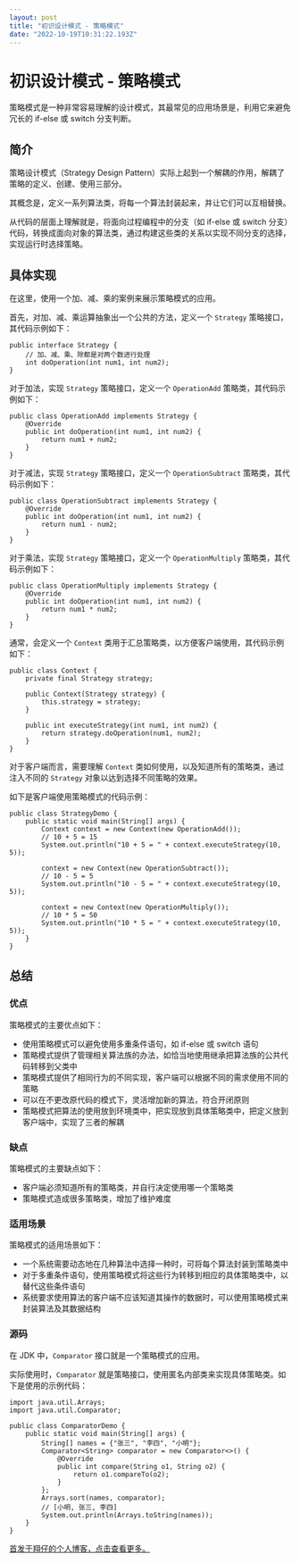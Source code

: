```yaml
---
layout: post
title: "初识设计模式 - 策略模式"
date: "2022-10-19T10:31:22.193Z"
---
```

初识设计模式 - 策略模式
=============

策略模式是一种非常容易理解的设计模式，其最常见的应用场景是，利用它来避免冗长的 if-else 或 switch 分支判断。

简介
--

策略设计模式（Strategy Design Pattern）实际上起到一个解耦的作用，解耦了策略的定义、创建、使用三部分。

其概念是，定义一系列算法类，将每一个算法封装起来，并让它们可以互相替换。

从代码的层面上理解就是，将面向过程编程中的分支（如 if-else 或 switch 分支）代码，转换成面向对象的算法类，通过构建这些类的关系以实现不同分支的选择，实现运行时选择策略。

具体实现
----

在这里，使用一个加、减、乘的案例来展示策略模式的应用。

首先，对加、减、乘运算抽象出一个公共的方法，定义一个 `Strategy` 策略接口，其代码示例如下：

    public interface Strategy {
        // 加、减、乘、除都是对两个数进行处理
        int doOperation(int num1, int num2);
    }
    

对于加法，实现 `Strategy` 策略接口，定义一个 `OperationAdd` 策略类，其代码示例如下：

    public class OperationAdd implements Strategy {
        @Override
        public int doOperation(int num1, int num2) {
            return num1 + num2;
        }
    }
    

对于减法，实现 `Strategy` 策略接口，定义一个 `OperationSubtract` 策略类，其代码示例如下：

    public class OperationSubtract implements Strategy {
        @Override
        public int doOperation(int num1, int num2) {
            return num1 - num2;
        }
    }
    

对于乘法，实现 `Strategy` 策略接口，定义一个 `OperationMultiply` 策略类，其代码示例如下：

    public class OperationMultiply implements Strategy {
        @Override
        public int doOperation(int num1, int num2) {
            return num1 * num2;
        }
    }
    

通常，会定义一个 `Context` 类用于汇总策略类，以方便客户端使用，其代码示例如下：

    public class Context {
        private final Strategy strategy;
    
        public Context(Strategy strategy) {
            this.strategy = strategy;
        }
    
        public int executeStrategy(int num1, int num2) {
            return strategy.doOperation(num1, num2);
        }
    }
    

对于客户端而言，需要理解 `Context` 类如何使用，以及知道所有的策略类，通过注入不同的 `Strategy` 对象以达到选择不同策略的效果。

如下是客户端使用策略模式的代码示例：

    public class StrategyDemo {
        public static void main(String[] args) {
            Context context = new Context(new OperationAdd());
            // 10 + 5 = 15
            System.out.println("10 + 5 = " + context.executeStrategy(10, 5));
    
            context = new Context(new OperationSubtract());
            // 10 - 5 = 5
            System.out.println("10 - 5 = " + context.executeStrategy(10, 5));
    
            context = new Context(new OperationMultiply());
            // 10 * 5 = 50
            System.out.println("10 * 5 = " + context.executeStrategy(10, 5));
        }
    }
    

总结
--

### 优点

策略模式的主要优点如下：

*   使用策略模式可以避免使用多重条件语句，如 if-else 或 switch 语句
*   策略模式提供了管理相关算法族的办法，如恰当地使用继承把算法族的公共代码转移到父类中
*   策略模式提供了相同行为的不同实现，客户端可以根据不同的需求使用不同的策略
*   可以在不更改原代码的模式下，灵活增加新的算法，符合开闭原则
*   策略模式把算法的使用放到环境类中，把实现放到具体策略类中，把定义放到客户端中，实现了三者的解耦

### 缺点

策略模式的主要缺点如下：

*   客户端必须知道所有的策略类，并自行决定使用哪一个策略类
*   策略模式造成很多策略类，增加了维护难度

### 适用场景

策略模式的适用场景如下：

*   一个系统需要动态地在几种算法中选择一种时，可将每个算法封装到策略类中
*   对于多重条件语句，使用策略模式将这些行为转移到相应的具体策略类中，以替代这些条件语句
*   系统要求使用算法的客户端不应该知道其操作的数据时，可以使用策略模式来封装算法及其数据结构

### 源码

在 JDK 中，`Comparator` 接口就是一个策略模式的应用。

实际使用时，`Comparator` 就是策略接口，使用匿名内部类来实现具体策略类。如下是使用的示例代码：

    import java.util.Arrays;
    import java.util.Comparator;
    
    public class ComparatorDemo {
        public static void main(String[] args) {
            String[] names = {"张三", "李四", "小明"};
            Comparator<String> comparator = new Comparator<>() {
                @Override
                public int compare(String o1, String o2) {
                    return o1.compareTo(o2);
                }
            };
            Arrays.sort(names, comparator);
            // [小明, 张三, 李四]
            System.out.println(Arrays.toString(names));
        }
    }
    

[首发于翔仔的个人博客，点击查看更多。](https://fatedeity.cn/)